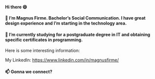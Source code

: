 #### Hi there 😄
#### 🔭 I’m Magnus Firme. Bachelor’s Social Communication. I have great design experience and I’m starting in the technology area.
#### 🌱 I’m currently studying for a postgraduate degree in IT and obtaining specific certificates in programming.

Here is some interesting information:

My LinkedIn: https://www.linkedin.com/in/magnusfirme/

#### 📫 Gonna we connect?

<!--
**magnusfirme/magnusfirme** is a ✨ _special_ ✨ repository because its `README.md` (this file) appears on your GitHub profile.

Here are some ideas to get you started:

- 🔭 I’m currently working on ...
- 🌱 I’m currently learning ...
- 👯 I’m looking to collaborate on ...
- 🤔 I’m looking for help with ...
- 💬 Ask me about ...
- 📫 How to reach me: ...
- 😄 Pronouns: ...
- ⚡ Fun fact: ...
-->
